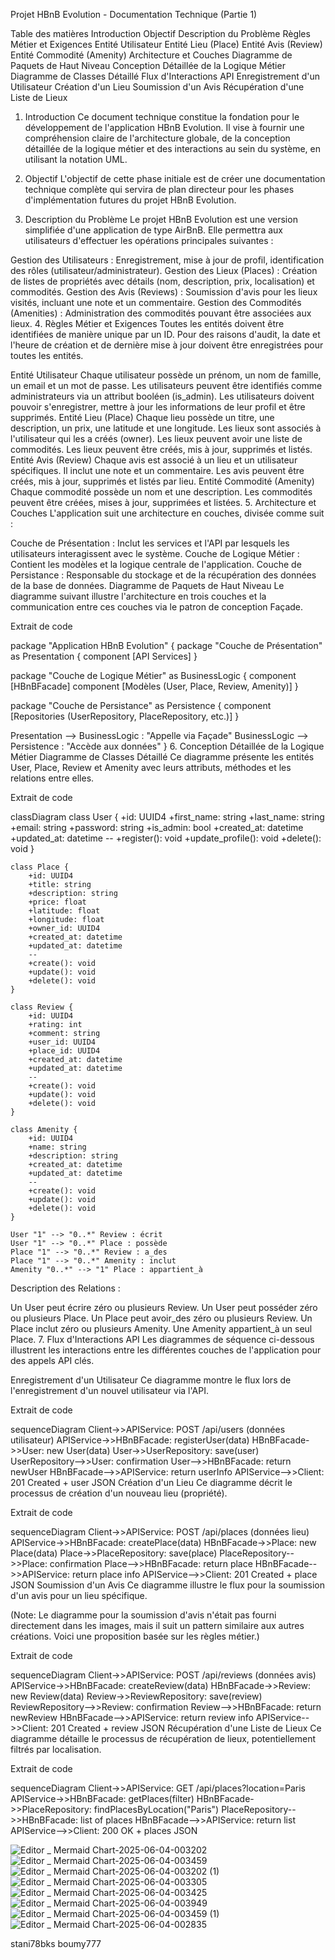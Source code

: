 Projet HBnB Evolution - Documentation Technique (Partie 1)

Table des matières
Introduction
Objectif
Description du Problème
Règles Métier et Exigences
Entité Utilisateur
Entité Lieu (Place)
Entité Avis (Review)
Entité Commodité (Amenity)
Architecture et Couches
Diagramme de Paquets de Haut Niveau
Conception Détaillée de la Logique Métier
Diagramme de Classes Détaillé
Flux d'Interactions API
Enregistrement d'un Utilisateur
Création d'un Lieu
Soumission d'un Avis
Récupération d'une Liste de Lieux
1. Introduction
Ce document technique constitue la fondation pour le développement de l'application HBnB Evolution. Il vise à fournir une compréhension claire de l'architecture globale, de la conception détaillée de la logique métier et des interactions au sein du système, en utilisant la notation UML.

2. Objectif
L'objectif de cette phase initiale est de créer une documentation technique complète qui servira de plan directeur pour les phases d'implémentation futures du projet HBnB Evolution.

3. Description du Problème
Le projet HBnB Evolution est une version simplifiée d'une application de type AirBnB. Elle permettra aux utilisateurs d'effectuer les opérations principales suivantes :

Gestion des Utilisateurs : Enregistrement, mise à jour de profil, identification des rôles (utilisateur/administrateur).
Gestion des Lieux (Places) : Création de listes de propriétés avec détails (nom, description, prix, localisation) et commodités.
Gestion des Avis (Reviews) : Soumission d'avis pour les lieux visités, incluant une note et un commentaire.
Gestion des Commodités (Amenities) : Administration des commodités pouvant être associées aux lieux.
4. Règles Métier et Exigences
Toutes les entités doivent être identifiées de manière unique par un ID. Pour des raisons d'audit, la date et l'heure de création et de dernière mise à jour doivent être enregistrées pour toutes les entités.

Entité Utilisateur
Chaque utilisateur possède un prénom, un nom de famille, un email et un mot de passe.
Les utilisateurs peuvent être identifiés comme administrateurs via un attribut booléen (is_admin).
Les utilisateurs doivent pouvoir s'enregistrer, mettre à jour les informations de leur profil et être supprimés.
Entité Lieu (Place)
Chaque lieu possède un titre, une description, un prix, une latitude et une longitude.
Les lieux sont associés à l'utilisateur qui les a créés (owner).
Les lieux peuvent avoir une liste de commodités.
Les lieux peuvent être créés, mis à jour, supprimés et listés.
Entité Avis (Review)
Chaque avis est associé à un lieu et un utilisateur spécifiques.
Il inclut une note et un commentaire.
Les avis peuvent être créés, mis à jour, supprimés et listés par lieu.
Entité Commodité (Amenity)
Chaque commodité possède un nom et une description.
Les commodités peuvent être créées, mises à jour, supprimées et listées.
5. Architecture et Couches
L'application suit une architecture en couches, divisée comme suit :

Couche de Présentation : Inclut les services et l'API par lesquels les utilisateurs interagissent avec le système.
Couche de Logique Métier : Contient les modèles et la logique centrale de l'application.
Couche de Persistance : Responsable du stockage et de la récupération des données de la base de données.
Diagramme de Paquets de Haut Niveau
Le diagramme suivant illustre l'architecture en trois couches et la communication entre ces couches via le patron de conception Façade.

Extrait de code

package "Application HBnB Evolution" {
  package "Couche de Présentation" as Presentation {
    component [API Services]
  }

  package "Couche de Logique Métier" as BusinessLogic {
    component [HBnBFacade]
    component [Modèles (User, Place, Review, Amenity)]
  }

  package "Couche de Persistance" as Persistence {
    component [Repositories (UserRepository, PlaceRepository, etc.)]
  }

  Presentation --> BusinessLogic : "Appelle via Façade"
  BusinessLogic --> Persistence : "Accède aux données"
}
6. Conception Détaillée de la Logique Métier
Diagramme de Classes Détaillé
Ce diagramme présente les entités User, Place, Review et Amenity avec leurs attributs, méthodes et les relations entre elles.

Extrait de code

classDiagram
    class User {
        +id: UUID4
        +first_name: string
        +last_name: string
        +email: string
        +password: string
        +is_admin: bool
        +created_at: datetime
        +updated_at: datetime
        --
        +register(): void
        +update_profile(): void
        +delete(): void
    }

    class Place {
        +id: UUID4
        +title: string
        +description: string
        +price: float
        +latitude: float
        +longitude: float
        +owner_id: UUID4
        +created_at: datetime
        +updated_at: datetime
        --
        +create(): void
        +update(): void
        +delete(): void
    }

    class Review {
        +id: UUID4
        +rating: int
        +comment: string
        +user_id: UUID4
        +place_id: UUID4
        +created_at: datetime
        +updated_at: datetime
        --
        +create(): void
        +update(): void
        +delete(): void
    }

    class Amenity {
        +id: UUID4
        +name: string
        +description: string
        +created_at: datetime
        +updated_at: datetime
        --
        +create(): void
        +update(): void
        +delete(): void
    }

    User "1" --> "0..*" Review : écrit
    User "1" --> "0..*" Place : possède
    Place "1" --> "0..*" Review : a_des
    Place "1" --> "0..*" Amenity : inclut
    Amenity "0..*" --> "1" Place : appartient_à
Description des Relations :

Un User peut écrire zéro ou plusieurs Review.
Un User peut posséder zéro ou plusieurs Place.
Un Place peut avoir_des zéro ou plusieurs Review.
Un Place inclut zéro ou plusieurs Amenity.
Une Amenity appartient_à un seul Place.
7. Flux d'Interactions API
Les diagrammes de séquence ci-dessous illustrent les interactions entre les différentes couches de l'application pour des appels API clés.

Enregistrement d'un Utilisateur
Ce diagramme montre le flux lors de l'enregistrement d'un nouvel utilisateur via l'API.

Extrait de code

sequenceDiagram
    Client->>APIService: POST /api/users (données utilisateur)
    APIService->>HBnBFacade: registerUser(data)
    HBnBFacade->>User: new User(data)
    User->>UserRepository: save(user)
    UserRepository-->>User: confirmation
    User-->>HBnBFacade: return newUser
    HBnBFacade-->>APIService: return userInfo
    APIService-->>Client: 201 Created + user JSON
Création d'un Lieu
Ce diagramme décrit le processus de création d'un nouveau lieu (propriété).

Extrait de code

sequenceDiagram
    Client->>APIService: POST /api/places (données lieu)
    APIService->>HBnBFacade: createPlace(data)
    HBnBFacade->>Place: new Place(data)
    Place->>PlaceRepository: save(place)
    PlaceRepository-->>Place: confirmation
    Place-->>HBnBFacade: return place
    HBnBFacade-->>APIService: return place info
    APIService-->>Client: 201 Created + place JSON
Soumission d'un Avis
Ce diagramme illustre le flux pour la soumission d'un avis pour un lieu spécifique.

(Note: Le diagramme pour la soumission d'avis n'était pas fourni directement dans les images, mais il suit un pattern similaire aux autres créations. Voici une proposition basée sur les règles métier.)

Extrait de code

sequenceDiagram
    Client->>APIService: POST /api/reviews (données avis)
    APIService->>HBnBFacade: createReview(data)
    HBnBFacade->>Review: new Review(data)
    Review->>ReviewRepository: save(review)
    ReviewRepository-->>Review: confirmation
    Review-->>HBnBFacade: return newReview
    HBnBFacade-->>APIService: return review info
    APIService-->>Client: 201 Created + review JSON
Récupération d'une Liste de Lieux
Ce diagramme détaille le processus de récupération de lieux, potentiellement filtrés par localisation.

Extrait de code

sequenceDiagram
    Client->>APIService: GET /api/places?location=Paris
    APIService->>HBnBFacade: getPlaces(filter)
    HBnBFacade->>PlaceRepository: findPlacesByLocation("Paris")
    PlaceRepository-->>HBnBFacade: list of places
    HBnBFacade-->>APIService: return list
    APIService-->>Client: 200 OK + places JSON

![Editor _ Mermaid Chart-2025-06-04-003202](https://github.com/user-attachments/assets/6a1126bb-f3b1-455d-8086-2851c14106b7)
![Editor _ Mermaid Chart-2025-06-04-003459](https://github.com/user-attachments/assets/892ef14f-340c-4bb7-b52d-273b4776cc5a)
![Editor _ Mermaid Chart-2025-06-04-003202 (1)](https://github.com/user-attachments/assets/db580254-8102-4444-b703-cef5f408951f)
![Editor _ Mermaid Chart-2025-06-04-003305](https://github.com/user-attachments/assets/beb3539f-7ad6-4904-945a-c5eb7322a72a)
![Editor _ Mermaid Chart-2025-06-04-003425](https://github.com/user-attachments/assets/f3c9bd88-5265-4bc5-a307-c0ca8558e25f)
![Editor _ Mermaid Chart-2025-06-04-003949](https://github.com/user-attachments/assets/7cf7e3bd-54b8-4896-b54f-50e1f4f61dc4)
![Editor _ Mermaid Chart-2025-06-04-003459 (1)](https://github.com/user-attachments/assets/25d51bbc-231e-4cb2-a3cd-5dc745e111f1)
![Editor _ Mermaid Chart-2025-06-04-002835](https://github.com/user-attachments/assets/8f1ce127-8acc-4db3-8d3e-9d6df402b2e0)







stani78bks
boumy777
